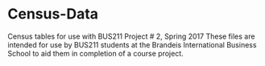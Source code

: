 # Census-Data
Census tables for use with BUS211 Project # 2, Spring 2017
These files are intended for use by BUS211 students at the Brandeis International Business School to aid them in completion of a course project.
